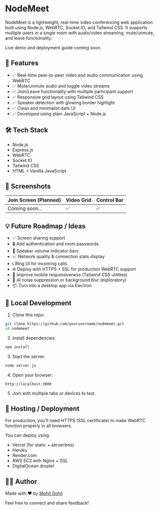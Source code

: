 # NodeMeet

NodeMeet is a lightweight, real-time video conferencing web application built using Node.js, WebRTC, Socket.IO, and Tailwind CSS. It supports multiple users in a single room with audio/video streaming, mute/unmute, and leave functionality.

Live demo and deployment guide coming soon.

## 🚀 Features

- ✅ Real-time peer-to-peer video and audio communication using WebRTC
- ✅ Mute/unmute audio and toggle video streams
- ✅ Join/Leave functionality with multiple participant support
- ✅ Responsive grid layout using Tailwind CSS
- ✅ Speaker detection with glowing border highlight
- ✅ Clean and minimalist dark UI
- ✅ Developed using plain JavaScript + Node.js

## 🛠️ Tech Stack

- Node.js
- Express.js
- WebRTC
- Socket.IO
- Tailwind CSS
- HTML + Vanilla JavaScript

## 📸 Screenshots

| Join Screen (Planned) | Video Grid | Control Bar |
| --------------------- | ---------- | ----------- |
| Coming soon...        | ✅         | ✅          |

## 💡 Future Roadmap / Ideas

- ✅ Screen sharing support
- 🔒 Add authentication and room passwords
- 🎤 Speaker volume indicator bars
- 📈 Network quality & connection stats display
- 📞 Ring UI for incoming calls
- 🌐 Deploy with HTTPS + SSL for production WebRTC support
- 📱 Improve mobile responsiveness (Tailwind CSS utilities)
- 🧠 AI noise suppression or background blur (exploratory)
- 📦 Turn into a desktop app via Electron

## 🧪 Local Development

1. Clone this repo:

```bash
git clone https://github.com/yourusername/nodemeet.git
cd nodemeet
```

2. Install dependencies:

```bash
npm install
```

3. Start the server:

```bash
node server.js
```

4. Open your browser:

```
http://localhost:3000
```

5. Join with multiple tabs or devices to test.

## 📡 Hosting / Deployment

For production, you'll need HTTPS (SSL certificate) to make WebRTC function properly in all browsers.

You can deploy using:

- Vercel (for static + serverless)
- Heroku
- Render.com
- AWS EC2 with Nginx + SSL
- DigitalOcean droplet

## 🙋‍♂️ Author

Made with ❤️ by [Mohit Gohil](https://www.linkedin.com/in/mohit-gohil/)

Feel free to connect and share feedback!
